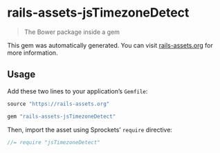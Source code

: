 # rails-assets-jsTimezoneDetect

> The Bower package inside a gem

This gem was automatically generated. You can visit [rails-assets.org](https://rails-assets.org) for more information.

## Usage

Add these two lines to your application’s `Gemfile`:

```ruby
source "https://rails-assets.org"

gem "rails-assets-jsTimezoneDetect"
```

Then, import the asset using Sprockets’ `require` directive:

```js
//= require "jsTimezoneDetect"
```

